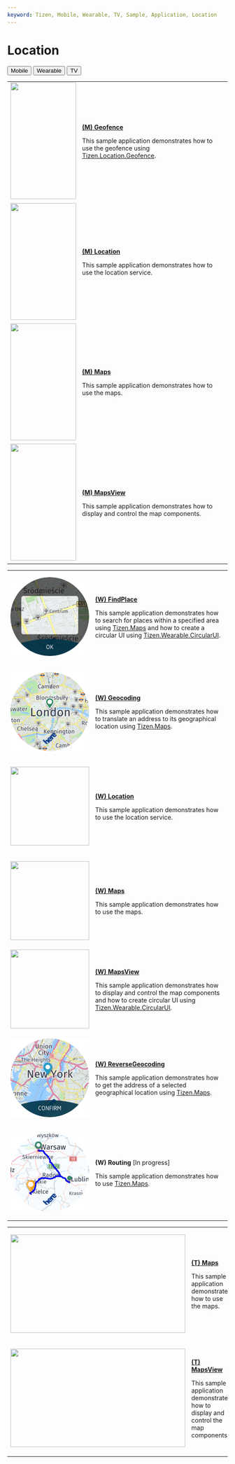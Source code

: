 ```yaml
---
keyword: Tizen, Mobile, Wearable, TV, Sample, Application, Location
---
```


# Location

<!--
For MD:
-->

<link href="../css/dotnet-samples.css" ref="stylesheet">

<!--
for TD:

<style type="text/css">
    Please copy dotnet-samples.css and paste it here
</script>
-->

<div class="sampletab">
<button class="tablinks" onclick="openProfile(event, 'Mobile')" id="defaultOpen">Mobile</button> <button class="tablinks" onclick="openProfile(event, 'Wearable')">Wearable</button> <button class="tablinks" onclick="openProfile(event, 'TV')">TV</button>
</div>

<!-- Tab content -->
<div class="tabcontent" id="Mobile">
<table>
	<tbody>
		<tr>
			<td><img alt="" height="267" src="media/m13geofence.png" width="150"/></td>
			<td>
			<p><a href="https://github.com/Samsung/Tizen-CSharp-Samples/tree/master/Mobile/Xamarin.Forms/Geofence" target="_blank"><strong>(M) Geofence</strong></a></p>
			<p>This sample application demonstrates how to use the geofence using <a href="/application/dotnet/api/TizenFX/latest/api/Tizen.Location.Geofence.html" target="_blank">Tizen.Location.Geofence</a>.</p>
			</td>
		</tr>
		<tr>
			<td><img alt="" height="267" src="media/m14location.png" width="150"/></td>
			<td>
			<p><a href="https://github.com/Samsung/Tizen-CSharp-Samples/tree/master/Mobile/Xamarin.Forms/Location" target="_blank"><strong>(M) Location</strong></a></p>
			<p>This sample application demonstrates how to use the location service.</p>
			</td>
		</tr>
		<tr>
			<td><img alt="" height="267" src="media/m15maps.png" width="150"/></td>
			<td>
			<p><a href="https://github.com/Samsung/Tizen-CSharp-Samples/tree/master/Mobile/Xamarin.Forms/Maps" target="_blank"><strong>(M) Maps</strong></a></p>
			<p>This sample application demonstrates how to use the maps.</p>
			</td>
		</tr>
		<tr>
			<td><img alt="" height="267" src="media/m30mapsview.png" width="150"/></td>
			<td>
                        <p><a href="https://github.com/Samsung/Tizen-CSharp-Samples/tree/master/Mobile/Xamarin.Forms/MapsView" target="_blank"><strong>(M) MapsView</strong></a></p>
			<p>This sample application demonstrates how to display and control the map components.</p>
			</td>
		</tr>
	</tbody>
</table>
</div>

<div class="tabcontent" id="Wearable">
<table>
	<tbody>
		<tr>
			<td>
			<p><img alt="" height="180" src="media/w68findplace.png" width="180" /></p>
			</td>
			<td>
                        <p><a href="https://github.com/Samsung/Tizen-CSharp-Samples/tree/master/Wearable/Xamarin.Forms/FindPlace" target="_blank"><strong>(W) FindPlace</strong></a></p>
			<p>This sample application demonstrates how to search for places within a specified area using <a href="/application/dotnet/api/TizenFX/latest/api/Tizen.Maps.html" target="_blank">Tizen.Maps</a> and how to create a circular UI using <a href="https://samsung.github.io/Tizen.CircularUI/api/index.html" target="_blank">Tizen.Wearable.CircularUI</a>.</p>
			</td>
		</tr>
		<tr>
			<td>
			<p><img alt="" height="180" src="media/w56geocoding.png" width="180" /></p>
			</td>
			<td>
                        <p><a href="https://github.com/Samsung/Tizen-CSharp-Samples/tree/master/Wearable/Xamarin.Forms/Geocoding" target="_blank"><strong>(W) Geocoding</strong></a></p>
			<p>This sample application demonstrates how to translate an address to its geographical location using <a href="/application/dotnet/api/TizenFX/latest/api/Tizen.Maps.html" target="_blank">Tizen.Maps</a>.</p>
			</td>
		</tr>
		<tr>
			<td>
			<p><img alt="" height="180" src="media/w2location.png" width="180" /></p>
			</td>
			<td>
			<p><a href="https://github.com/Samsung/Tizen-CSharp-Samples/tree/master/Wearable/Xamarin.Forms/Location" target="_blank"><strong>(W) Location</strong></a></p>
			<p>This sample application demonstrates how to use the location service.</p>
			</td>
		</tr>
		<tr>
			<td>
			<p><img alt="" height="180" src="media/w1maps.png" width="180" /></p>
			</td>
			<td>
			<p><a href="https://github.com/Samsung/Tizen-CSharp-Samples/tree/master/Wearable/Xamarin.Forms/Maps" target="_blank"><strong>(W) Maps</strong></a></p>
			<p>This sample application demonstrates how to use the maps.</p>
			</td>
		</tr>
		<tr>
			<td>
                        <img alt="" height="180" src="media/wmapsview.png" width="180"/>
                        </td>
			<td>
                        <p><a href="https://github.com/Samsung/Tizen-CSharp-Samples/tree/master/Wearable/Xamarin.Forms/MapsView" target="_blank"><strong>(W) MapsView</strong></a></p>
			<p>This sample application demonstrates how to display and control the map components and how to create circular UI using <a href="https://samsung.github.io/Tizen.CircularUI/api/index.html" target="_blank">Tizen.Wearable.CircularUI</a>.</p>
			</td>
		</tr>
		<tr>
			<td>
			<p><img alt="" height="180" src="media/w57reversegeocoding.png" width="180" /></p>
			</td>
			<td>
                       <p><a href="https://github.com/Samsung/Tizen-CSharp-Samples/tree/master/Wearable/Xamarin.Forms/ReverseGeocoding" target="_blank"><strong>(W) ReverseGeocoding</strong></a></p>
			<p>This sample application demonstrates how to get the address of a selected geographical location using <a href="/application/dotnet/api/TizenFX/latest/api/Tizen.Maps.html" target="_blank">Tizen.Maps</a>.</p>
			</td>
		</tr>
		<tr>
			<td>
			<p><img alt="" height="180" src="media/w77routing.png" width="180" /></p>
			</td>
			<td>
                       <p><strong>(W) Routing</strong> [In progress]</p>
			<p>This sample application demonstrates how to use <a href="/application/dotnet/api/TizenFX/latest/api/Tizen.Maps.html" target="_blank">Tizen.Maps</a>.</p>
			</td>
		</tr>
	</tbody>
</table>
</div>

<div class="tabcontent" id="TV">
<table>
	<tbody>
		<tr>
			<td>
			<p><img alt="" height="225" src="media/tv11maps.png" width="400" /></p>
			</td>
			<td>
			<p><a href="https://github.com/Samsung/Tizen-CSharp-Samples/tree/master/TV/Xamarin.Forms/Maps" target="_blank"><strong>(T) Maps</strong></a></p>
			<p>This sample application demonstrates how to use the maps.</p>
			</td>
		</tr>
		<tr>
			<td>
			<p><img alt="" height="225" src="media/tv15mapsview.png" width="400" /></p>
			</td>
			<td>
			<p><a href="https://github.com/Samsung/Tizen-CSharp-Samples/tree/master/TV/Xamarin.Forms/MapView" target="_blank"><strong>(T) MapsView</strong></a></p>
			<p>This sample application demonstrates how to display and control the map components.</p>
			</td>
		</tr>
	</tbody>
</table>
</div>

<!--
For MD:
-->
<script src="../js/dotnet-samples.js"></script>

<!--
for TD:

<script>
  Please copy dotnet-samples.js and paste it here
</script>
-->
